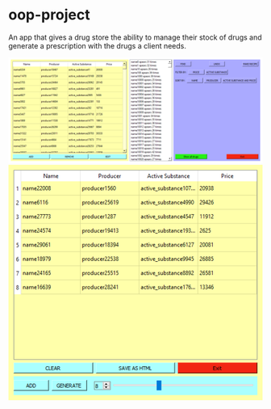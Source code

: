 # oop-project

<p>An app that gives a drug store the ability to manage their stock of drugs and generate a prescription with the drugs a client needs.</p>
<img src="/images/app.png">
<img src="/images/prescription_basket.png">
